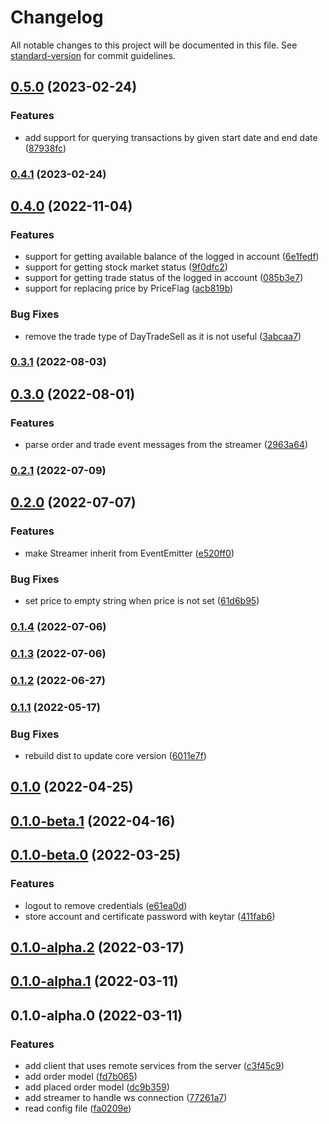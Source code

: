 # Changelog

All notable changes to this project will be documented in this file. See [standard-version](https://github.com/conventional-changelog/standard-version) for commit guidelines.

## [0.5.0](https://github.com/fugle-dev/fugle-trade-node/compare/v0.4.1...v0.5.0) (2023-02-24)


### Features

* add support for querying transactions by given start date and end date ([87938fc](https://github.com/fugle-dev/fugle-trade-node/commit/87938fc8f0760969c903d426ad500c8c0e4e983d))

### [0.4.1](https://github.com/fugle-dev/fugle-trade-node/compare/v0.4.0...v0.4.1) (2023-02-24)

## [0.4.0](https://github.com/fugle-dev/fugle-trade-node/compare/v0.3.1...v0.4.0) (2022-11-04)


### Features

* support for getting available balance of the logged in account ([6e1fedf](https://github.com/fugle-dev/fugle-trade-node/commit/6e1fedf3b2e0de1319169ca5b7cfca5a6b7f6939))
* support for getting stock market status ([9f0dfc2](https://github.com/fugle-dev/fugle-trade-node/commit/9f0dfc20daebe7c432b5b2f668cab0f35ef87b76))
* support for getting trade status of the logged in account ([085b3e7](https://github.com/fugle-dev/fugle-trade-node/commit/085b3e72a6e946474b0011cab23b237397a81771))
* support for replacing price by PriceFlag ([acb819b](https://github.com/fugle-dev/fugle-trade-node/commit/acb819b5fa6d13a7e51be78870b7490f7a4e39a5))


### Bug Fixes

* remove the trade type of DayTradeSell as it is not useful ([3abcaa7](https://github.com/fugle-dev/fugle-trade-node/commit/3abcaa7e72a17b71f3e6543ff1192347fbdbf80d))

### [0.3.1](https://github.com/fugle-dev/fugle-trade-node/compare/v0.3.0...v0.3.1) (2022-08-03)

## [0.3.0](https://github.com/fugle-dev/fugle-trade-node/compare/v0.2.1...v0.3.0) (2022-08-01)


### Features

* parse order and trade event messages from the streamer ([2963a64](https://github.com/fugle-dev/fugle-trade-node/commit/2963a6464c304c2f8367ca3cd9772d6e3b088ce2))

### [0.2.1](https://github.com/fugle-dev/fugle-trade-node/compare/v0.2.0...v0.2.1) (2022-07-09)

## [0.2.0](https://github.com/fugle-dev/fugle-trade-node/compare/v0.1.4...v0.2.0) (2022-07-07)


### Features

* make Streamer inherit from EventEmitter ([e520ff0](https://github.com/fugle-dev/fugle-trade-node/commit/e520ff0b519b79a211555e6c138f3c06078ccdb0))


### Bug Fixes

* set price to empty string when price is not set ([61d6b95](https://github.com/fugle-dev/fugle-trade-node/commit/61d6b95d9fe3f61b95f95c76a3e757259582ecbe))

### [0.1.4](https://github.com/fugle-dev/fugle-trade-node/compare/v0.1.3...v0.1.4) (2022-07-06)

### [0.1.3](https://github.com/fugle-dev/fugle-trade-node/compare/v0.1.2...v0.1.3) (2022-07-06)

### [0.1.2](https://github.com/fugle-dev/fugle-trade-node/compare/v0.1.1...v0.1.2) (2022-06-27)

### [0.1.1](https://github.com/fugle-dev/fugle-trade-node/compare/v0.1.0...v0.1.1) (2022-05-17)


### Bug Fixes

* rebuild dist to update core version ([6011e7f](https://github.com/fugle-dev/fugle-trade-node/commit/6011e7f9ed51726b4b0aab957b73bf7fc34991f0))

## [0.1.0](https://github.com/fugle-dev/fugle-trade-node/compare/v0.1.0-beta.1...v0.1.0) (2022-04-25)

## [0.1.0-beta.1](https://github.com/fugle-dev/fugle-trade-node/compare/v0.1.0-beta.0...v0.1.0-beta.1) (2022-04-16)

## [0.1.0-beta.0](https://github.com/fugle-dev/fugle-trade-node/compare/v0.1.0-alpha.2...v0.1.0-beta.0) (2022-03-25)


### Features

* logout to remove credentials ([e61ea0d](https://github.com/fugle-dev/fugle-trade-node/commit/e61ea0d66526b9f3cc0bc2dd188c81f5bc20ce03))
* store account and certificate password with keytar ([411fab6](https://github.com/fugle-dev/fugle-trade-node/commit/411fab65be33ad74ce52f4bf6f5d8fb4f76ea6af))

## [0.1.0-alpha.2](https://github.com/fugle-dev/fugle-trade-node/compare/v0.1.0-alpha.1...v0.1.0-alpha.2) (2022-03-17)

## [0.1.0-alpha.1](https://github.com/fugle-dev/fugle-trade-node/compare/v0.1.0-alpha.0...v0.1.0-alpha.1) (2022-03-11)

## 0.1.0-alpha.0 (2022-03-11)


### Features

* add client that uses remote services from the server ([c3f45c9](https://github.com/fugle-dev/fugle-trade-node/commit/c3f45c9dcada9b8e3251182fe1111827b859d92e))
* add order model ([fd7b065](https://github.com/fugle-dev/fugle-trade-node/commit/fd7b065f62e604b107d33f4afd3b759dd8c53991))
* add placed order model ([dc9b359](https://github.com/fugle-dev/fugle-trade-node/commit/dc9b3599a3eadce96ddbb15add313375e59596bf))
* add streamer to handle ws connection ([77261a7](https://github.com/fugle-dev/fugle-trade-node/commit/77261a794a439f37846aac2b1c2b6e4ccfe0eed0))
* read config file ([fa0209e](https://github.com/fugle-dev/fugle-trade-node/commit/fa0209e2d45e27bcf6e15c36edfb328dabbb3ebf))

